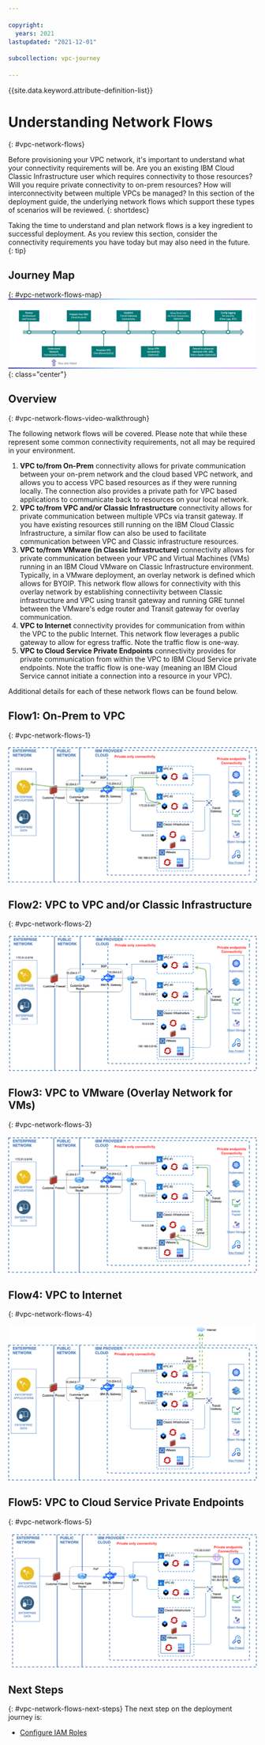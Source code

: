 ```yaml
---

copyright:
  years: 2021
lastupdated: "2021-12-01"

subcollection: vpc-journey

---
```


{{site.data.keyword.attribute-definition-list}}

# Understanding Network Flows
{: #vpc-network-flows}

Before provisioning your VPC network, it's important to understand what your connectivity requirements will be. Are you an existing IBM Cloud Classic Infrastructure user which requires connectivity to those resources? Will you require private connectivity to on-prem resources? How will interconnectivity between multiple VPCs be managed?  In this section of the deployment guide, the underlying network flows which support these types of scenarios will be reviewed.
{: shortdesc}

Taking the time to understand and plan network flows is a key ingredient to successful deployment. As you review this section, consider the connectivity requirements you have today but may also need in the future.
{: tip}

## Journey Map
{: #vpc-network-flows-map}
![Architecture](images/network-flows/journey-map.png){: class="center"}



## Overview
{: #vpc-network-flows-video-walkthrough}

The following network flows will be covered. Please note that while these represent some common connectivity requirements, not all may be required in your environment. 

1. **VPC to/from On-Prem** connectivity allows for private communication between your on-prem network and the cloud based VPC network, and allows you to access VPC based resources as if they were running locally. The connection also provides a private path for VPC based applications to communicate back to resources on your local network.
2. **VPC to/from VPC and/or Classic Infrastructure** connectivity allows for private communication between multiple VPCs via transit gateway. If you have existing resources still running on the IBM Cloud Classic Infrastructure, a similar flow can also be used to facilitate communication between VPC and Classic infrastructure resources. 
3. **VPC to/from VMware (in Classic Infrastructure)** connectivity allows for private communication between your VPC and Virtual Machines (VMs) running in an IBM Cloud VMware on Classic Infrastructure environment. Typically, in a VMware deployment, an overlay network is defined which allows for BYOIP. This network flow allows for connectivity with this overlay network by establishing connectiivity between Classic infrastructure and VPC using transit gateway and running GRE tunnel between the VMware's edge router and Transit gateway for overlay communication.
4. **VPC to Internet** connectivity provides for communication from within the VPC to the public Internet.  This network flow leverages a public gateway to allow for egress traffic. Note the traffic flow is one-way.
5. **VPC to Cloud Service Private Endpoints** connectivity provides for private communication from within the VPC to IBM Cloud Service private endpoints. Note the traffic flow is one-way (meaning an IBM Cloud Service cannot initiate a connection into a resource in your VPC).


Additional details for each of these network flows can be found below. 




## Flow1: On-Prem to VPC
{: #vpc-network-flows-1}

![Flow1](images/network-flows/onprem-to-vpc.png)



## Flow2: VPC to VPC and/or Classic Infrastructure
{: #vpc-network-flows-2}

![Flow2](images/network-flows/vpc-to-vpc.png)




## Flow3: VPC to VMware (Overlay Network for VMs)
{: #vpc-network-flows-3}

![Flow3](images/network-flows/vpc-to-vmware.png)




## Flow4: VPC to Internet
{: #vpc-network-flows-4}

![Flow4](images/network-flows/vpc-to-internet.png)




## Flow5: VPC to Cloud Service Private Endpoints
{: #vpc-network-flows-5}

![Flow5](images/network-flows/vpc-to-cse.png)



## Next Steps
{: #vpc-network-flows-next-steps}
The next step on the deployment journey is:
* [Configure IAM Roles](/docs/vpc-journey?topic=vpc-journey-vpc-iam-roles)
